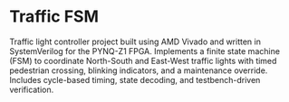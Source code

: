 # Traffic FSM
Traffic light controller project built using AMD Vivado and written in SystemVerilog for the PYNQ-Z1 FPGA. Implements a finite state machine (FSM) to coordinate North-South and East-West traffic lights with timed pedestrian crossing, blinking indicators, and a maintenance override. Includes cycle-based timing, state decoding, and testbench-driven verification.
